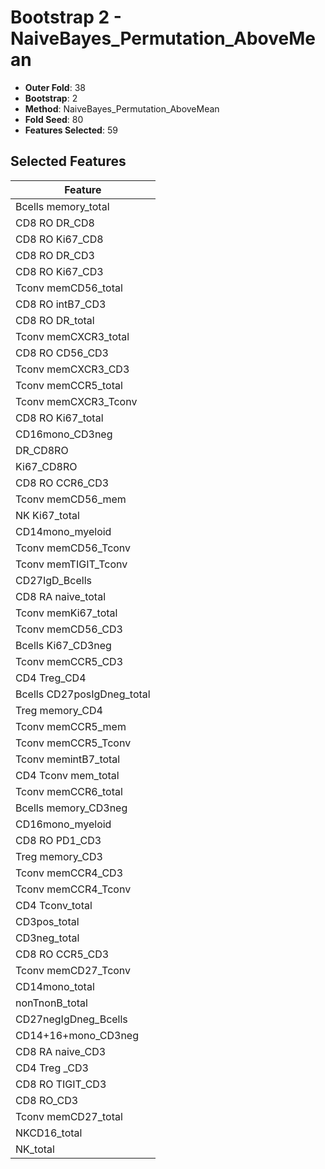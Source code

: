 # Bootstrap 2 - NaiveBayes_Permutation_AboveMean

- **Outer Fold**: 38
- **Bootstrap**: 2
- **Method**: NaiveBayes_Permutation_AboveMean
- **Fold Seed**: 80
- **Features Selected**: 59

## Selected Features

| Feature |
|---------|
| Bcells memory_total |
| CD8 RO DR_CD8 |
| CD8 RO Ki67_CD8 |
| CD8 RO DR_CD3 |
| CD8  RO Ki67_CD3 |
| Tconv memCD56_total |
| CD8 RO intB7_CD3 |
| CD8 RO DR_total |
| Tconv memCXCR3_total |
| CD8 RO CD56_CD3 |
| Tconv memCXCR3_CD3 |
| Tconv memCCR5_total |
| Tconv memCXCR3_Tconv |
| CD8 RO Ki67_total |
| CD16mono_CD3neg |
| DR_CD8RO |
| Ki67_CD8RO |
| CD8 RO CCR6_CD3 |
| Tconv memCD56_mem |
| NK Ki67_total |
| CD14mono_myeloid |
| Tconv memCD56_Tconv |
| Tconv memTIGIT_Tconv |
| CD27IgD_Bcells |
| CD8 RA naive_total |
| Tconv memKi67_total |
| Tconv memCD56_CD3 |
| Bcells Ki67_CD3neg |
| Tconv memCCR5_CD3 |
| CD4 Treg_CD4 |
| Bcells CD27posIgDneg_total |
| Treg memory_CD4 |
| Tconv memCCR5_mem |
| Tconv memCCR5_Tconv |
| Tconv memintB7_total |
| CD4 Tconv mem_total |
| Tconv memCCR6_total |
| Bcells memory_CD3neg |
| CD16mono_myeloid |
| CD8 RO PD1_CD3 |
| Treg memory_CD3 |
| Tconv memCCR4_CD3 |
| Tconv memCCR4_Tconv |
| CD4 Tconv_total |
| CD3pos_total |
| CD3neg_total |
| CD8 RO CCR5_CD3 |
| Tconv memCD27_Tconv |
| CD14mono_total |
| nonTnonB_total |
| CD27negIgDneg_Bcells |
| CD14+16+mono_CD3neg |
| CD8 RA naive_CD3 |
| CD4 Treg _CD3 |
| CD8 RO TIGIT_CD3 |
| CD8 RO_CD3 |
| Tconv memCD27_total |
| NKCD16_total |
| NK_total |
